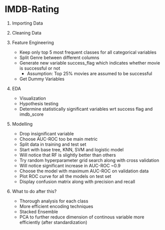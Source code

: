 # IMDB-Rating

1. Importing Data
2. Cleaning Data
3. Feature Engineering
    -  Keep only top 5 most frequent classes for all categorical variables
    -  Split Genre between different columns
    -  Generate new variable success_flag which indicates whether movie is successful or not
        - Assumption: Top 25% movies are assumed to be successful 
    -  Get Dummy Variables   
4. EDA
    - Visualization
    - Hypothesis testing
    - Determine statistically significant variables wrt success flag and imdb_score
    
5. Modelling
    - Drop insignificant variable
    - Choose AUC-ROC too be main metric
    - Split data in training and test set
    - Start with base tree, KNN, SVM and logistic model
    - Will notice that RF is slightly better than others
    - Try random hyperparameter grid search along with cross validation
    - Will notice significant increase in AUC-ROC ~0.9
    - Choose the model with maximum AUC-ROC on validation data
    - Plot ROC curve for all the models on test set
    - Display confusion matrix along with precision and recall
    
6. What to do after this?
    - Thorough analysis for each class
    - More efficient encoding techniques
    - Stacked Ensemble
    - PCA to further reduce dimension of continous variable more efficiently (after standardization)
